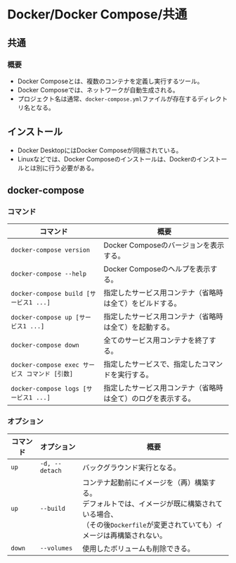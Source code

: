 # Docker/Docker Compose/共通

## 共通

### 概要

- Docker Composeとは、複数のコンテナを定義し実行するツール。
- Docker Composeでは、ネットワークが自動生成される。
- プロジェクト名は通常、`docker-compose.yml`ファイルが存在するディレクトリ名となる。

## インストール

- Docker DesktopにはDocker Composeが同梱されている。
- Linuxなどでは、Docker Composeのインストールは、Dockerのインストールとは別に行う必要がある。

## docker-compose

### コマンド

| コマンド                                       | 概要                                                         |
| ---------------------------------------------- | ------------------------------------------------------------ |
| `docker-compose version`                       | Docker Composeのバージョンを表示する。                       |
| `docker-compose --help`                        | Docker Composeのヘルプを表示する。                           |
| `docker-compose build [サービス1 ...]`         | 指定したサービス用コンテナ（省略時は全て）をビルドする。     |
| `docker-compose up [サービス1 ...]`            | 指定したサービス用コンテナ（省略時は全て）を起動する。       |
| `docker-compose down`                          | 全てのサービス用コンテナを終了する。                         |
| `docker-compose exec サービス コマンド [引数]` | 指定したサービスで、指定したコマンドを実行する。             |
| `docker-compose logs [サービス1 ...]`          | 指定したサービス用コンテナ（省略時は全て）のログを表示する。 |

### オプション

| コマンド | オプション     | 概要                                                         |
| -------- | -------------- | ------------------------------------------------------------ |
| `up`     | `-d, --detach` | バックグラウンド実行となる。                                 |
| `up`     | `--build`      | コンテナ起動前にイメージを（再）構築する。<br />デフォルトでは、イメージが既に構築されている場合、<br />（その後`Dockerfile`が変更されていても）イメージは再構築されない。 |
| `down`   | `--volumes`    | 使用したボリュームも削除できる。                             |
